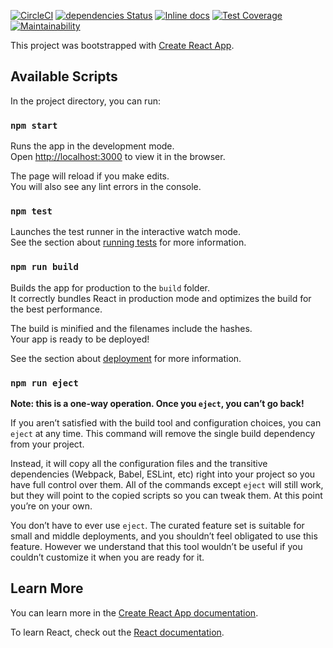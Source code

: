 [![CircleCI](https://circleci.com/gh/tomerghelber/Travelon.svg?style=svg)](https://circleci.com/gh/tomerghelber/Travelon)
[![dependencies Status](https://david-dm.org/tomerghelber/Travelon/status.svg)](https://david-dm.org/tomerghelber/Travelon)
[![Inline docs](http://inch-ci.org/github/tomerghelber/Travelon.svg?branch=master)](http://inch-ci.org/github/tomerghelber/Travelon)
[![Test Coverage](https://api.codeclimate.com/v1/badges/bc30f9b27c79103d305a/test_coverage)](https://codeclimate.com/github/tomerghelber/Travelon/test_coverage)
[![Maintainability](https://api.codeclimate.com/v1/badges/bc30f9b27c79103d305a/maintainability)](https://codeclimate.com/github/tomerghelber/Travelon/maintainability)

This project was bootstrapped with [Create React App](https://github.com/facebook/create-react-app).

## Available Scripts

In the project directory, you can run:

### `npm start`

Runs the app in the development mode.<br />
Open [http://localhost:3000](http://localhost:3000) to view it in the browser.

The page will reload if you make edits.<br />
You will also see any lint errors in the console.

### `npm test`

Launches the test runner in the interactive watch mode.<br />
See the section about [running tests](https://facebook.github.io/create-react-app/docs/running-tests) for more information.

### `npm run build`

Builds the app for production to the `build` folder.<br />
It correctly bundles React in production mode and optimizes the build for the best performance.

The build is minified and the filenames include the hashes.<br />
Your app is ready to be deployed!

See the section about [deployment](https://facebook.github.io/create-react-app/docs/deployment) for more information.

### `npm run eject`

**Note: this is a one-way operation. Once you `eject`, you can’t go back!**

If you aren’t satisfied with the build tool and configuration choices, you can `eject` at any time. This command will remove the single build dependency from your project.

Instead, it will copy all the configuration files and the transitive dependencies (Webpack, Babel, ESLint, etc) right into your project so you have full control over them. All of the commands except `eject` will still work, but they will point to the copied scripts so you can tweak them. At this point you’re on your own.

You don’t have to ever use `eject`. The curated feature set is suitable for small and middle deployments, and you shouldn’t feel obligated to use this feature. However we understand that this tool wouldn’t be useful if you couldn’t customize it when you are ready for it.

## Learn More

You can learn more in the [Create React App documentation](https://facebook.github.io/create-react-app/docs/getting-started).

To learn React, check out the [React documentation](https://reactjs.org/).
